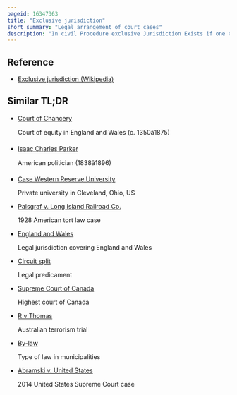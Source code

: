 ```yaml
---
pageid: 16347363
title: "Exclusive jurisdiction"
short_summary: "Legal arrangement of court cases"
description: "In civil Procedure exclusive Jurisdiction Exists if one Court has the Power to adjudicate a Case at the Exclusion of all other Courts. The opposite Situation is concurrent Jurisdiction in which more than one Court may take Jurisdiction of the Case."
---
```


## Reference

- [Exclusive jurisdiction (Wikipedia)](https://en.wikipedia.org/?curid=16347363)

## Similar TL;DR

- [Court of Chancery](/tldr/en/court-of-chancery)

  Court of equity in England and Wales (c. 1350â1875)

- [Isaac Charles Parker](/tldr/en/isaac-charles-parker)

  American politician (1838â1896)

- [Case Western Reserve University](/tldr/en/case-western-reserve-university)

  Private university in Cleveland, Ohio, US

- [Palsgraf v. Long Island Railroad Co.](/tldr/en/palsgraf-v-long-island-railroad-co)

  1928 American tort law case

- [England and Wales](/tldr/en/england-and-wales)

  Legal jurisdiction covering England and Wales

- [Circuit split](/tldr/en/circuit-split)

  Legal predicament

- [Supreme Court of Canada](/tldr/en/supreme-court-of-canada)

  Highest court of Canada

- [R v Thomas](/tldr/en/r-v-thomas)

  Australian terrorism trial

- [By-law](/tldr/en/by-law)

  Type of law in municipalities

- [Abramski v. United States](/tldr/en/abramski-v-united-states)

  2014 United States Supreme Court case
